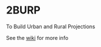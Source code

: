 # 2BURP
To Build Urban and Rural Projections

See the [wiki](https://github.com/ObjectVision/2BURP/wiki) for more info 
